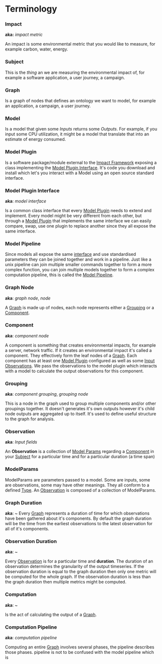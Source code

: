 # Terminology

### Impact

**aka:** *impact metric*

An impact is some environmental metric that you would like to measure, for example carbon, water, energy.

### Subject

This is the *thing* an we are measuring the environmental impact of, for example a software application, a user journey, a campaign.

### Graph 

Is a graph of nodes that defines an ontology we want to model, for example an application, a campaign, a user journey. 

### Model

Is a model that given some *Inputs* returns some *Outputs*. For example, if you input some CPU utilization, it might be a model that translate that into an estimate of energy consumed.

### Model Plugin

Is a software package/module external to the [Impact Framework](./06-specification/impact-framework.md) exposing a class implementing the [Model Plugin Interface](./06-specification/model-plugin.md). It's code you download and install which let's you interact with a Model using an open source standard interface.

### Model Plugin Interface

**aka**: *model interface*

Is a common class interface that every [Model Plugin](./06-specification/model-plugin.md) needs to extend and implement. Every model might be very different from each other, but through a [Model Plugin](./06-specification/model-plugin.md) that implements the same interface we can easily compare, swap, use one plugin to replace another since they all expose the same interface.

### Model Pipeline

Since models all expose the same [interface](#model-plugin-interface) and use standardised parameters they can be joined together and work in a pipeline. Just like a unix pipeline can join multiple smaller commands together to form a more complex function, you can join multiple models together to form a complex computation pipeline, this is called the [Model Pipeline](./06-specification/model-pipeline.md).

### Graph Node

**aka**: *graph node*, *node*

A [Graph](/06-specification/graph.md) is made up of nodes, each node represents either a [Grouping](#Grouping) or a [Component](#Component). 

### Component

**aka**: *component node*

A component is something that creates environmental impacts, for example a server, network traffic. If it creates an environmental impact it's called a component. They effectively form the leaf nodes of a [Graph](./06-specification/graph.md). Each component has at least one [Model Plugin](./06-specification/model-plugin.md) configured as well as some [Input Observations](./06-specification/observations.md). We pass the observations to the model plugin which interacts with a model to calculate the output observations for this component.

### Grouping

**aka**: *component grouping*, *grouping node*

This is a node in the graph used to group multiple components and/or other groupings together. It doesn't generates it's own outputs however it's child node outputs are aggregated up to itself. It's used to define useful structure to the graph for analysis.

### Observation

**aka**: *Input fields*

An **Observation** is a collection of [Model Params](#modelparams) regarding a [Component](#component) in your [Subject](#subject) for a particular time and for a particular duration (a time span)

### ModelParams

ModelParams are parameters passed to a model. Some are inputs, some are observations, some may have other meanings. They all conform to a defined [Type](https://github.com/Green-Software-Foundation/if/blob/29280ff9cd9c9a843ab1842c728751aafdf21756/src/types/impl.ts#L14). An [Observation](#observation) is composed of a collection of ModelParams.

### Graph Duration

**aka**: ~
Every [Graph](/06-specification/graph.md) represents a duration of time for which observations have been gathered about it's components. By default the graph duration will be the time from the earliest observations to the latest observation for all of it's components.

### Observation Duration

**aka**: ~

Every [Observation](#observation) is for a particular time and **duration**. The duration of an observation determines the granularity of the output timeseries. If the observation duration is equal to the graph duration then only one metric will be computed for the whole graph. If the observation duration is less than the graph duration then multiple metrics might be computed.


### Computation

**aka**: ~

Is the act of calculating the output of a [Graph](/06-specification/graph.md).

### Computation Pipeline

**aka**: *computation pipeline*

Computing an entire [Graph](/06-specification/graph.md) involves several phases, the pipeline describes those phases.  pipeline is not to be confused with the model pipeline which is 

